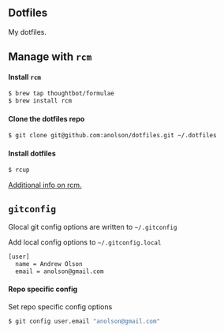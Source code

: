 ## Dotfiles

My dotfiles.

## Manage with `rcm`

#### Install `rcm`

```sh
$ brew tap thoughtbot/formulae
$ brew install rcm
```

#### Clone the dotfiles repo

```sh
$ git clone git@github.com:anolson/dotfiles.git ~/.dotfiles
```

#### Install dotfiles

```sh
$ rcup
```

[Additional info on rcm.](http://robots.thoughtbot.com/rcm-for-rc-files-in-dotfiles-repos)

## `gitconfig`

Glocal git config options are written to `~/.gitconfig`

Add local config options to `~/.gitconfig.local`

```sh
[user]
  name = Andrew Olson
  email = anolson@gmail.com
```

#### Repo specific config

Set repo specific config options

```sh
$ git config user.email "anolson@gmail.com"
```